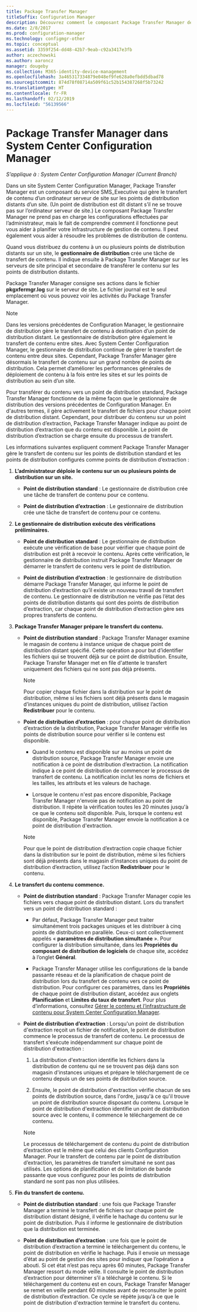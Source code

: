 ```yaml
---
title: Package Transfer Manager
titleSuffix: Configuration Manager
description: Découvrez comment le composant Package Transfer Manager de System Center Configuration Manager transfère le contenu d’un serveur de site vers des points de distribution distants.
ms.date: 2/8/2017
ms.prod: configuration-manager
ms.technology: configmgr-other
ms.topic: conceptual
ms.assetid: 3359f254-dd48-42b7-9eab-c92a3417e3fb
author: aczechowski
ms.author: aaroncz
manager: dougeby
ms.collection: M365-identity-device-management
ms.openlocfilehash: 3a465317334879e048ef9fe628a0efbdd5dbad78
ms.sourcegitcommit: 874d78f08714a509f61c52b154387268f5b73242
ms.translationtype: HT
ms.contentlocale: fr-FR
ms.lasthandoff: 02/12/2019
ms.locfileid: "56139566"
---
```

# <a name="package-transfer-manager-in-system-center-configuration-manager"></a>Package Transfer Manager dans System Center Configuration Manager

*S’applique à : System Center Configuration Manager (Current Branch)*

Dans un site System Center Configuration Manager, Package Transfer Manager est un composant du service SMS_Executive qui gère le transfert de contenu d’un ordinateur serveur de site sur les points de distribution distants d’un site. (Un point de distribution est dit distant s’il ne se trouve pas sur l’ordinateur serveur de site.) Le composant Package Transfer Manager ne prend pas en charge les configurations effectuées par l’administrateur, mais le fait de comprendre comment il fonctionne peut vous aider à planifier votre infrastructure de gestion de contenu. Il peut également vous aider à résoudre les problèmes de distribution de contenu.


Quand vous distribuez du contenu à un ou plusieurs points de distribution distants sur un site, le **gestionnaire de distribution** crée une tâche de transfert de contenu. Il indique ensuite à Package Transfer Manager sur les serveurs de site principal et secondaire de transférer le contenu sur les points de distribution distants.

 Package Transfer Manager consigne ses actions dans le fichier **pkgxfermgr.log** sur le serveur de site. Le fichier journal est le seul emplacement où vous pouvez voir les activités du Package Transfer Manager.  

> [!NOTE]  
>  Dans les versions précédentes de Configuration Manager, le gestionnaire de distribution gère le transfert de contenu à destination d’un point de distribution distant. Le gestionnaire de distribution gère également le transfert de contenu entre sites. Avec System Center Configuration Manager, le gestionnaire de distribution continue de gérer le transfert de contenu entre deux sites. Cependant, Package Transfer Manager gère désormais le transfert de contenu sur un grand nombre de points de distribution. Cela permet d’améliorer les performances générales de déploiement de contenu à la fois entre les sites et sur les points de distribution au sein d’un site.  

Pour transférer du contenu vers un point de distribution standard, Package Transfer Manager fonctionne de la même façon que le gestionnaire de distribution des versions précédentes de Configuration Manager. En d'autres termes, il gère activement le transfert de fichiers pour chaque point de distribution distant. Cependant, pour distribuer du contenu sur un point de distribution d’extraction, Package Transfer Manager indique au point de distribution d’extraction que du contenu est disponible. Le point de distribution d’extraction se charge ensuite du processus de transfert.  

Les informations suivantes expliquent comment Package Transfer Manager gère le transfert de contenu sur les points de distribution standard et les points de distribution configurés comme points de distribution d’extraction :
1.  **L’administrateur déploie le contenu sur un ou plusieurs points de distribution sur un site.**  

    -   **Point de distribution standard** : Le gestionnaire de distribution crée une tâche de transfert de contenu pour ce contenu.  

    -   **Point de distribution d’extraction** : Le gestionnaire de distribution crée une tâche de transfert de contenu pour ce contenu.  

2.  **Le gestionnaire de distribution exécute des vérifications préliminaires.**  

    -   **Point de distribution standard** : Le gestionnaire de distribution exécute une vérification de base pour vérifier que chaque point de distribution est prêt à recevoir le contenu. Après cette vérification, le gestionnaire de distribution instruit Package Transfer Manager de démarrer le transfert de contenu vers le point de distribution.  

    -   **Point de distribution d’extraction** : le gestionnaire de distribution démarre Package Transfer Manager, qui informe le point de distribution d’extraction qu’il existe un nouveau travail de transfert de contenu. Le gestionnaire de distribution ne vérifie pas l’état des points de distribution distants qui sont des points de distribution d’extraction, car chaque point de distribution d’extraction gère ses propres transferts de contenu.  

3.  **Package Transfer Manager prépare le transfert du contenu.**  

    -   **Point de distribution standard** : Package Transfer Manager examine le magasin de contenu à instance unique de chaque point de distribution distant spécifié. Cette opération a pour but d’identifier les fichiers qui se trouvent déjà sur ce point de distribution. Ensuite, Package Transfer Manager met en file d'attente le transfert uniquement des fichiers qui ne sont pas déjà présents.  

        > [!NOTE]  
        >  Pour copier chaque fichier dans la distribution sur le point de distribution, même si les fichiers sont déjà présents dans le magasin d’instances uniques du point de distribution, utilisez l’action **Redistribuer** pour le contenu.  

    -   **Point de distribution d’extraction** : pour chaque point de distribution d’extraction de la distribution, Package Transfer Manager vérifie les points de distribution source pour vérifier si le contenu est disponible.  

        -   Quand le contenu est disponible sur au moins un point de distribution source, Package Transfer Manager envoie une notification à ce point de distribution d’extraction. La notification indique à ce point de distribution de commencer le processus de transfert de contenu. La notification inclut les noms de fichiers et les tailles, les attributs et les valeurs de hachage.  

        -   Lorsque le contenu n'est pas encore disponible, Package Transfer Manager n'envoie pas de notification au point de distribution. Il répète la vérification toutes les 20 minutes jusqu'à ce que le contenu soit disponible. Puis, lorsque le contenu est disponible, Package Transfer Manager envoie la notification à ce point de distribution d'extraction.  

        > [!NOTE]  
        >  Pour que le point de distribution d’extraction copie chaque fichier dans la distribution sur le point de distribution, même si les fichiers sont déjà présents dans le magasin d’instances uniques du point de distribution d’extraction, utilisez l’action **Redistribuer** pour le contenu.  

4.  **Le transfert du contenu commence.**  

    -   **Point de distribution standard** : Package Transfer Manager copie les fichiers vers chaque point de distribution distant. Lors du transfert vers un point de distribution standard :  

        -   Par défaut, Package Transfer Manager peut traiter simultanément trois packages uniques et les distribuer à cinq points de distribution en parallèle. Ceux-ci sont collectivement appelés « **paramètres de distribution simultanée** ». Pour configurer la distribution simultanée, dans les **Propriétés du composant de distribution de logiciels** de chaque site, accédez à l’onglet **Général**.  

        -   Package Transfer Manager utilise les configurations de la bande passante réseau et de la planification de chaque point de distribution lors du transfert de contenu vers ce point de distribution. Pour configurer ces paramètres, dans les **Propriétés** de chaque point de distribution distant, accédez aux onglets **Planification** et **Limites du taux de transfert**. Pour plus d’informations, consultez [Gérer le contenu et l’infrastructure de contenu pour System Center Configuration Manager](../../../core/servers/deploy/configure/manage-content-and-content-infrastructure.md).  

    -   **Point de distribution d’extraction** : Lorsqu'un point de distribution d'extraction reçoit un fichier de notification, le point de distribution commence le processus de transfert de contenu. Le processus de transfert s'exécute indépendamment sur chaque point de distribution d'extraction :  

        1.   La distribution d'extraction identifie les fichiers dans la distribution de contenu qui ne se trouvent pas déjà dans son magasin d'instances uniques et prépare le téléchargement de ce contenu depuis un de ses points de distribution source.  

        2.   Ensuite, le point de distribution d'extraction vérifie chacun de ses points de distribution source, dans l'ordre, jusqu'à ce qu'il trouve un point de distribution source disposant du contenu. Lorsque le point de distribution d'extraction identifie un point de distribution source avec le contenu, il commence le téléchargement de ce contenu.  

        > [!NOTE]  
        >  Le processus de téléchargement de contenu du point de distribution d’extraction est le même que celui des clients Configuration Manager. Pour le transfert de contenu par le point de distribution d’extraction, les paramètres de transfert simultané ne sont pas utilisés. Les options de planification et de limitation de bande passante que vous configurez pour les points de distribution standard ne sont pas non plus utilisées.  

5.  **Fin du transfert de contenu.**  

    -   **Point de distribution standard** : une fois que Package Transfer Manager a terminé le transfert de fichiers sur chaque point de distribution distant désigné, il vérifie le hachage du contenu sur le point de distribution. Puis il informe le gestionnaire de distribution que la distribution est terminée.  

    -   **Point de distribution d’extraction** : une fois que le point de distribution d’extraction a terminé le téléchargement du contenu, le point de distribution en vérifie le hachage. Puis il envoie un message d’état au point de gestion des sites pour indiquer que l’opération a abouti. Si cet état n’est pas reçu après 60 minutes, Package Transfer Manager ressort du mode veille. Il consulte le point de distribution d’extraction pour déterminer s’il a téléchargé le contenu. Si le téléchargement du contenu est en cours, Package Transfer Manager se remet en veille pendant 60 minutes avant de reconsulter le point de distribution d’extraction. Ce cycle se répète jusqu'à ce que le point de distribution d'extraction termine le transfert du contenu.  
